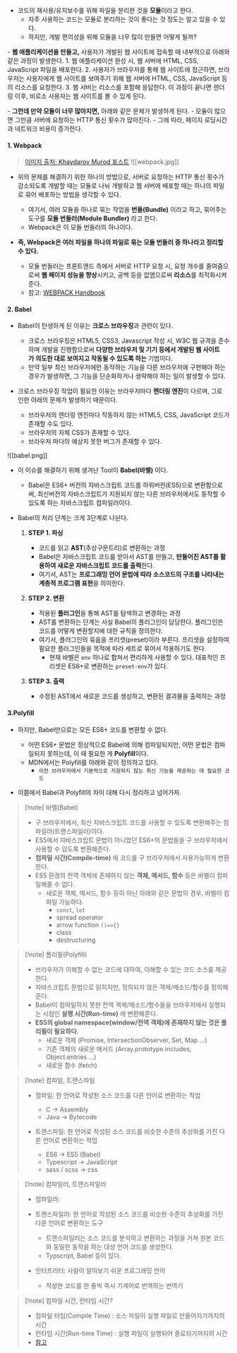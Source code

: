 
- 코드의 재사용/유지보수를 위해 파일을 분리한 것을 **모듈**이라고 한다. 
	- 자주 사용하는 코드는 모듈로 분리하는 것이 좋다는 것 정도는 알고 있을 수 있다.
	- 하지만, 개발 편의성을 위해 모듈을 너무 많이 만들면 어떻게 될까?

- **웹 애플리케이션을 만들고,** 사용자가 개발된 웹 사이트에 접속할 때 내부적으로 아래와 같은 과정이 발생한다.
	1. 웹 애플리케이션 완성 시, 웹 서버에 HTML, CSS, JavaScript 파일을 배포한다.
	2. 사용자가 브라우저를 통해 웹 사이트에 접근하면, 브라우저는 사용자에게 웹 사이트를 보여주기 위해 웹 서버에 HTML, CSS, JavaScript 등의 리소스를 요청한다.
	3. 웹 서버는 리소스를 포함해 응답한다. 이 과정이 끝나면 렌더링 이후, 비로소 사용자는 웹 사이트를 볼 수 있게 된다.

- **그런데 만약 모듈이 너무 많아지면,** 아래와 같은 문제가 발생하게 된다.
	- 모듈이 많으면 그만큼 서버에 요청하는 HTTP 통신 횟수가 많아진다.
	- 그에 따라, 페이지 로딩시간과 네트워크 비용이 증가한다.

#### 1. Webpack

> [이미지 출처: Khaydarov Murod 포스트](https://codex.so/webpack-tutorial)
![[webpack.jpg]]
- 위의 문제를 해결하기 위한 하나의 방법으로, 서버로 요청하는 HTTP 통신 횟수가 감소되도록 개발할 때는 모듈로 나눠 개발하고 웹 서버에 배포할 때는 하나의 파일로 묶어 배포하는 방법을 생각할 수 있다.
	- 여기서, 여러 모듈을 하나로 묶는 작업을 **번들(Bundle)** 이라고 하고, 묶어주는 도구를 **모듈 번들러(Module Bundler)** 라고 한다.
	- Webpack은 이 모듈 번들러의 하나이다.

- **즉, Webpack은 여러 파일을 하나의 파일로 묶는 모듈 번들러 중 하나라고 정리할 수 있다.**
	- 모듈 번들러는 프론트엔드 측에서 서버로 HTTP 요청 시, 요청 개수를 줄여줌으로써 **웹 페이지 성능을 향상**시키고, 공백 등을 없앰으로써 **리소스**를 최적화시켜준다.
	- 참고: [WEBPACK Handbook](https://joshua1988.github.io/webpack-guide/)


#### 2. Babel

- Babel이 탄생하게 된 이유는 **크로스 브라우징**과 관련이 있다.
	- 크로스 브라우징은 HTML5, CSS3, Javascript 작성 시, W3C 웹 규격을 준수하며 개발을 진행함으로써 **다양한 브라우저 및 기기 등에서 개발된 웹 사이트가 의도한 대로 보여지고 작동될 수 있도록 하는** 기법이다.
	- 만약 일부 최신 브라우저에만 동작하는 기능을 다른 브라우저에 구현해야 하는 경우가 발생하면, 그 기능을 단순화하거나 생략해야 하는 일이 발생할 수 있다.

- 크로스 브라우징 작업이 필요한 이유는 브라우저마다 **렌더링 엔진**이 다르며, 그로 인한 아래의 문제가 발생하기 때문이다.
	- 브라우저의 렌더링 엔진마다 작동하지 않는 HTML5, CSS, JavaScript 코드가 존재할 수도 있다.
	- 브라우저의 자체 CSS가 존재할 수 있다.
	- 브라우저 마다의 예상치 못한 버그가 존재할 수 있다. 

![[babel.png]]
- 이 이슈를 해결하기 위해 생겨난 Tool이 **Babel(바벨)** 이다.
	- Babel은 ES6+ 버전의 자바스크립트 코드를 하위버전(ES5)으로 변환함으로써, 최신버전의 자바스크립트가 지원되지 않는 다른 브라우저에서도 동작할 수 있도록 하는 자바스크립트 컴파일러이다.

- Babel의 처리 단계는 크게 3단계로 나뉜다.
	 1. **STEP 1. 파싱**
		- 코드를 읽고 **AST**(추상구문트리)로 변환하는 과정
		- Babel은 자바스크립트 코드를 받아서 AST를 만들고, **만들어진 AST를 활용하여 새로운 자바스크립트 코드를 출력**한다.
		- 여기서, AST는 **프로그래밍 언어 문법에 따라 소스코드의 구조를 나타내는 계층적 프로그램 표현**을 의미한다.

	2. **STEP 2. 변환**
		- 적용된 **플러그인**을 통해 AST를 탐색하고 변경하는 과정
		- AST를 변환하는 단계는 사실 Babel의 플러그인이 담당한다. 플러그인은 코드를 어떻게 변환할지에 대한 규칙을 정의한다.
		- 여기서, 플러그인의 묶음을 프리셋(preset)이라 부른다. 프리셋을 설정하여 필요한 플러그인들을 목적에 따라 세트로 묶어서 적용하기도 한다.
			- 현재 바벨은 `env` 하나로 합쳐서 편리하게 사용할 수 있다. 대표적인 프리셋은 ES6+로 변환하는 `preset-env`가 있다.

	 3. **STEP 3. 출력**
		- 수정된 AST에서 새로운 코드를 생성하고, 변환된 결과물을 출력하는 과정


#### 3.Polyfill

- 하지만, Babel만으로는 모든 ES6+ 코드를 변환할 수 없다.
	- 어떤 ES6+ 문법은 정상적으로 Babel에 의해 컴파일되지만, 어떤 문법은 컴파일되지 못하는데, 이 때 필요한 게 **Polyfill**이다.
	- MDN에서는 Polyfill를 아래와 같이 정의하고 있다.
		- `이전 브라우저에서 기본적으로 지원하지 않는 최신 기능을 제공하는 데 필요한 코드`

- 이쯤에서 Babel과 Polyfill의 차이 대해 다시 정리하고 넘어가자.

> [!note] 바벨(Babel)
> - 구 브라우저에서, 최신 자바스크립트 코드를 사용할 수 있도록 변환해주는 컴파일러(트랜스파일러)이다.
> - ES5에서 자바스크립트 문법이 아니었던 ES6+의 문법들을 구 브라우저에서 사용할 수 있도록 변환해준다.
> - **컴파일 시간(Compile-time)** 에 코드를 구 브라우저에서 사용가능하게 변환한다.
> - ES5 환경의 전역 객체에 존재하지 않는 **객체, 메서드, 함수** 등은 바벨이 컴파일해줄 수 없다.
> 	- 새로운 객체, 메서드, 함수 등이 아닌 아래와 같은 문법의 경우, 바벨이 컴파일 가능하다.
> 		- `const`, `let`
> 		- spread operator
> 		- arrow function `()=>{}`
> 		- class
> 		- destructuring

> [!note] 폴리필(Polyfill)
> - 브라우저가 이해할 수 없는 코드에 대하여, 이해할 수 있는 코드 소스를 제공한다.
> - 자바스크립트 문법으로 읽히지만, 정의되지 않은 객체/메소드/함수를 정의해준다.
> - Babel이 컴파일하지 못한 전역 객체/메소드/함수들을 브라우저에서 실행되는 시점인 **실행 시간(Run-time)** 에 변환해준다.
> - **ES5의 global namespace(window/전역 객체)에 존재하지 않는 것은 폴리필이 필요하다.**
> 	- 새로운 객체 (Promise, IntersectionObserver, Set, Map …)
> 	- 기존 객체의 새로운 메서드 (Array.prototype.includes, Object.entries …)
> 	- 새로운 함수 (fetch)

> [!note] 컴파일, 트랜스파일
> - 컴파일: 한 언어로 작성된 소스 코드를 다른 언어로 변환하는 작업 
> 	- C -> Assembly
> 	- Java -> Bytecode
> 	
> - 트랜스파일: 한 언어로 작성된 소스 코드를 비슷한 수준의 추상화를 가진 다른 언어로 변환하는 작업
> 	- ES6 -> ES5 (Babel)
> 	- Typescript -> JavaScript
> 	- sass / scss -> css


> [!note] 컴파일러, 트랜스파일러
> - 컴파일러: 
> - 트랜스파일러: 한 언어로 작성된 소스 코드를 비슷한 수준의 추상화를 가진 다른 언어로 변환하는 도구
> 	- 트랜스파일러는 소스 코드를 분석하고 변환하는 과정을 거쳐 원본 코드와 동일한 동작을 하는 대상 언어 코드를 생성한다.
> 	- Typscript, Babel 등이 있다.
> 
> - 인터프리터: 사람이 알아보기 쉬운 프로그래밍 언어
> 	- 작성한 코드를 한 줄씩 즉시 기계어로 번역하는 번역기




> [!note] 컴파일 시간, 런타임 시간?
> - 컴파일 타임(Compile Time) : 소스 파일이 실행 파일로 만들어지기까지의 시간
> - 런타임 시간(Run-time Time) : 실행 파일이 실행되어 종료되기까지의 시간
> - [참고](https://velog.io/@ericagong/CS-%EC%BB%B4%ED%8C%8C%EC%9D%BC-%ED%83%80%EC%9E%84%EC%9D%B4%EB%9E%80-%EB%9F%B0%ED%83%80%EC%9E%84%EC%9D%B4%EB%9E%80#:~:text=%ED%8C%8C%EC%9D%BC%20%EB%A1%9C%20%EB%B3%80%ED%99%98-,%EC%BB%B4%ED%8C%8C%EC%9D%BC%20%ED%83%80%EC%9E%84%EA%B3%BC%20%EB%9F%B0%ED%83%80%EC%9E%84%EC%9D%98%20%EA%B5%AC%EB%B6%84,%EC%8B%9C%EA%B0%84%EC%9D%B4%20%EB%B0%94%EB%A1%9C%20%EB%9F%B0%ED%83%80%EC%9E%84%20%EC%9D%B4%EB%8B%A4.)
